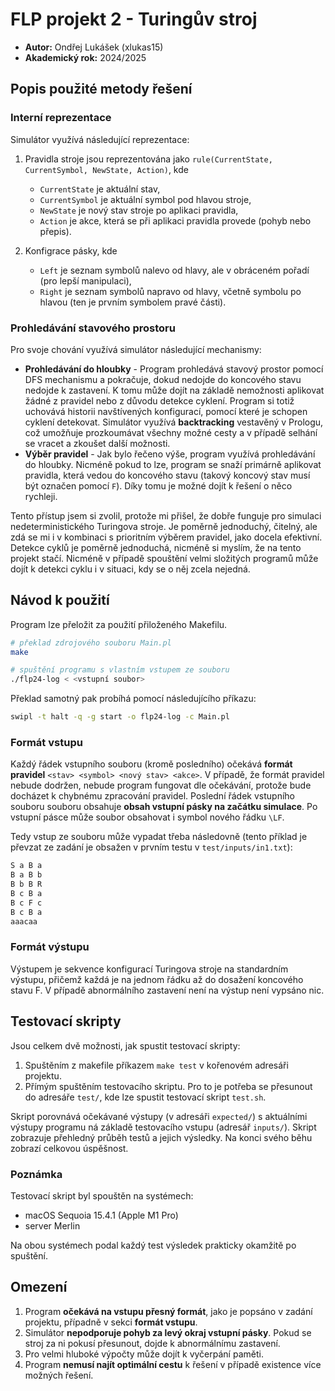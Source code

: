 # FLP projekt 2 - Turingův stroj

- **Autor:** Ondřej Lukášek (xlukas15)
- **Akademický rok:** 2024/2025

## Popis použité metody řešení

### Interní reprezentace

Simulátor využívá následující reprezentace:

1. Pravidla stroje jsou reprezentována jako `rule(CurrentState, CurrentSymbol, NewState, Action)`, kde

   - `CurrentState` je aktuální stav,
   - `CurrentSymbol` je aktuální symbol pod hlavou stroje,
   - `NewState` je nový stav stroje po aplikaci pravidla,
   - `Action` je akce, která se při aplikaci pravidla provede (pohyb nebo přepis).

2. Konfigrace pásky, kde

   - `Left` je seznam symbolů nalevo od hlavy, ale v obráceném pořadí (pro lepší manipulaci),
   - `Right` je seznam symbolů napravo od hlavy, včetně symbolu po hlavou (ten je prvním symbolem pravé části).

### Prohledávání stavového prostoru

Pro svoje chování využívá simulátor následující mechanismy:

- **Prohledávání do hloubky** - Program prohledává stavový prostor pomocí DFS mechanismu a pokračuje, dokud nedojde do koncového stavu nedojde k zastavení.
K tomu může dojít na základě nemožnosti aplikovat žádné z pravidel nebo z důvodu detekce cyklení.
Program si totiž uchovává historii navštívených konfigurací, pomocí které je schopen cyklení detekovat.
Simulátor využívá **backtracking** vestavěný v Prologu, což umožňuje prozkoumávat všechny možné cesty a v případě selhání se vracet a zkoušet další možnosti.
- **Výběr pravidel** - Jak bylo řečeno výše, program využívá prohledávání do hloubky.
Nicméně pokud to lze, program se snaží primárně aplikovat pravidla, která vedou do koncového stavu (takový koncový stav musí být označen pomocí `F`).
Díky tomu je možné dojít k řešení o něco rychleji.

Tento přístup jsem si zvolil, protože mi přišel, že dobře funguje pro simulaci nedeterministického Turingova stroje.
Je poměrně jednoduchý, čitelný, ale zdá se mi i v kombinaci s prioritním výběrem pravidel, jako docela efektivní.
Detekce cyklů je poměrně jednoduchá, nicméně si myslím, že na tento projekt stačí.
Nicméně v případě spouštění velmi složitých programů může dojít k detekci cyklu i v situaci, kdy se o něj zcela nejedná.

## Návod k použití

Program lze přeložit za použití přiloženého Makefilu.

```sh
# překlad zdrojového souboru Main.pl
make

# spuštění programu s vlastním vstupem ze souboru
./flp24-log < <vstupní soubor>
```

Překlad samotný pak probíhá pomocí následujícího příkazu:

```sh
swipl -t halt -q -g start -o flp24-log -c Main.pl
```

### Formát vstupu

Každý řádek vstupního souboru (kromě posledního) očekává **formát pravidel** `<stav> <symbol> <nový stav> <akce>`.
V případě, že formát pravidel nebude dodržen, nebude program fungovat dle očekávání, protože bude docházet k chybnému zpracování pravidel.
Poslední řádek vstupního souboru souboru obsahuje **obsah vstupní pásky na začátku simulace**.
Po vstupní pásce může soubor obsahovat i symbol nového řádku `\LF`.

Tedy vstup ze souboru může vypadat třeba následovně (tento příklad je převzat ze zadání je obsažen v prvním testu v `test/inputs/in1.txt`):

```txt
S a B a
B a B b
B b B R
B c B a
B c F c
B c B a
aaacaa
```

### Formát výstupu

Výstupem je sekvence konfigurací Turingova stroje na standardním výstupu, přičemž každá je na jednom řádku až do dosažení koncového stavu F.
V případě abnormálního zastavení není na výstup není vypsáno nic.

## Testovací skripty

Jsou celkem dvě možnosti, jak spustit testovací skripty:

1. Spuštěním z makefile příkazem `make test` v kořenovém adresáři projektu.
2. Přímým spuštěním testovacího skriptu. Pro to je potřeba se přesunout do adresáře `test/`, kde lze spustit testovací skript `test.sh`.

Skript porovnává očekávané výstupy (v adresáři `expected/`) s aktuálními výstupy programu ná základě testovacího vstupu (adresář `inputs/`).
Skript zobrazuje přehledný průběh testů a jejich výsledky.
Na konci svého běhu zobrazí celkovou úspěšnost.

### Poznámka

Testovací skript byl spouštěn na systémech:

- macOS Sequoia 15.4.1 (Apple M1 Pro)
- server Merlin

Na obou systémech podal každý test výsledek prakticky okamžitě po spuštění.

## Omezení

1. Program **očekává na vstupu přesný formát**, jako je popsáno v zadání projektu, případně v sekci **formát vstupu**.
2. Simulátor **nepodporuje pohyb za levý okraj vstupní pásky**. Pokud se stroj za ni pokusí přesunout, dojde k abnormálnímu zastavení.
3. Pro velmi hluboké výpočty může dojít k vyčerpání paměti.
4. Program **nemusí najít optimální cestu** k řešení v případě existence více možných řešení.
